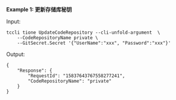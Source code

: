 **Example 1: 更新存储库秘钥**



Input: 

```
tccli tione UpdateCodeRepository --cli-unfold-argument  \
    --CodeRepositoryName private \
    --GitSecret.Secret '{"UserName":"xxx", "Password":"xxx"}'
```

Output: 
```
{
    "Response": {
        "RequestId": "15837643767558277241",
        "CodeRepositoryName": "private"
    }
}
```

